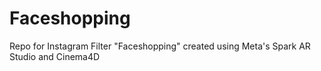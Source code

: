 # Faceshopping
Repo for Instagram Filter "Faceshopping" created using Meta's Spark AR Studio and Cinema4D

